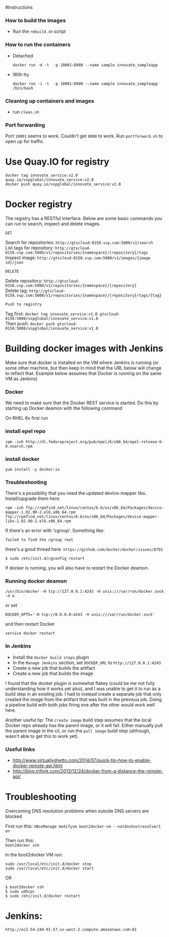
#Instructions

### How to build the images

* Run the `rebuild.sh` script

### How to run the containers

* Detached 

	`docker run -d -t  -p 10001:8080 --name sample innovate_sampleapp`


* With tty

	`docker run -i -t  -p 10001:8080 --name sample innovate_sampleapp /bin/bash`


### Cleaning up containers and images

* run `clean.sh`

### Port forwarding

Port `10001` seems to work. Couldn't get `8080` to work. Run `portforward.sh` to open up for traffic.

# Use Quay.IO for registry

`docker tag innovate_service:v2.0 quay.io/vspglobal/innovate_service:v2.0`  
`docker push quay.io/vspglobal/innovate_service:v2.0`
  
# Docker registry

The registry has a RESTful interface. Below are some basic commands you can run to search, inspect and delete images.

`GET` 

Search for repositories: `http://gtscloud-0158.vsp.com:5000/v1/search`   
List tags for repository: `http://gtscloud-0158.vsp.com:5000/v1/repositories/{namespace}/{repository}/tags`  
Inspect image: `http://gtscloud-0158.vsp.com:5000/v1/images/{image id}/json`  


`DELETE`

Delete repository: `http://gtscloud-0158.vsp.com:5000/v1/repositories/{namespace}/{repository}`  
Delete tag: `http://gtscloud-0158.vsp.com:5000/v1/repositories/{namespace}/{repository}/tags/{tag}`  
  
`Push to registry`

Tag first: `docker tag innovate_service:v1.0 gtscloud-0158:5000/vspglobal/innovate_service:v1.0`  
Then push: `docker push gtscloud-0158:5000/vspglobal/innovate_service:v1.0`    

# Building docker images with Jenkins  
 
Make sure that docker is installed on the VM where Jenkins is running (or some other machine, but then keep in mind that the URL below will change to reflect that. Example below assumes that Docker is running on the same VM as Jenkins)  

 
### Docker 

We need to make sure that the Docker REST service is started. Do this by starting up Docker deamon with the following command  


On RHEL 6x first run 



### install epel repo  
  
`rpm -ivh http://dl.fedoraproject.org/pub/epel/6/x86_64/epel-release-6-8.noarch.rpm`
  
### install docker 
  
`yum install -y docker-io`  
  
### Troubleshooting 
  
There's a possibility that you need the updated device-mapper libs. Install/upgrade them here:  
  
`rpm -ivh ftp://rpmfind.net/linux/centos/6.6/os/x86_64/Packages/device-mapper-1.02.90-2.el6.x86_64.rpm ftp://rpmfind.net/linux/centos/6.6/os/x86_64/Packages/device-mapper-libs-1.02.90-2.el6.x86_64.rpm`

If there's an error with 'cgroup'. Something like:   
   
`failed to find the cgroup root`  
  
there's a good thread here. `https://github.com/docker/docker/issues/8791`  
  
`$ sudo /etc/init.d/cgconfig restart`   
  
If docker is running, you will also have to restart the Docker deamon.
  
  

   
### Running docker deamon  
  

`/usr/bin/docker -H tcp://127.0.0.1:4243 -H unix:///var/run/docker.sock -d &` 
  
or set  
  
`DOCKER_OPTS='-H tcp://0.0.0.0:4243 -H unix:///var/run/docker.sock'`  
  
and then restart Docker  
  
`service docker restart`
  
  
### In Jenkins  
 
* Install the `Docker build steps` plugin 
* In the `Manage Jenkins` section, set `DOCKER_URL` to `http://127.0.0.1:4243`   
* Create a new job that builds the artifact    
* Create a new job that builds the image  

I found that the docker plugin is somewhat flakey (could be me not fully understanding how it works yet also), and I was unable to get it to run as a build step in an existing job. I had to instead create a separate job that only created the image from the artifact that was built in the previous job. Doing a pipeline build with both jobs firing one after the other would work well here.   
   
Another useful tip: The `create image` build step assumes that the local Docker repo already has the parent image, or it will fail. Either manually pull the parent image in the cli, or run the `pull image` build step (although, wasn't able to get this to work yet).  


### Useful links  
  
* http://www.virtuallyghetto.com/2014/07/quick-tip-how-to-enable-docker-remote-api.html
* http://blog.trifork.com/2013/12/24/docker-from-a-distance-the-remote-api/  
 
# Troubleshooting

Overcoming DNS resolution problems when outside DNS servers are blocked  

First run this:
`VBoxManage modifyvm boot2docker-vm --natdnshostresolver1 on`  

  
Then run this:  
`boot2docker ssh`  

In the boot2docker VM run:  
  
````
sudo /usr/local/etc/init.d/docker stop  
sudo /usr/local/etc/init.d/docker start  
````

OR

````
$ boot2docker ssh
$ sudo udhcpc
$ sudo /etc/init.d/docker restart
````

# Jenkins:
`http://ec2-54-244-91-57.us-west-2.compute.amazonaws.com:81`


